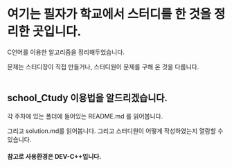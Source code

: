 # 여기는 필자가 학교에서 스터디를 한 것을 정리한 곳입니다.

C언어를 이용한 알고리즘을 정리해두었습니다.

문제는 스터디장이 직접 만들거나, 스터디원이 문제를 구해 온 것을 다룹니다.
<br><br>
## school_Ctudy 이용법을 알드리겠습니다.

각 주차에 있는 폴더에 들어있는 README.md 를 읽어봅니다.

그리고 solution.md를 읽어봅니다. 그리고 스터디원이 어떻게 작성하였는지 열람할 수 있습니다.


#### 참고로 사용환경은 DEV-C++입니다.
